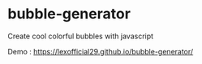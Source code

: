# bubble-generator
Create cool colorful bubbles with javascript

Demo : https://lexofficial29.github.io/bubble-generator/
